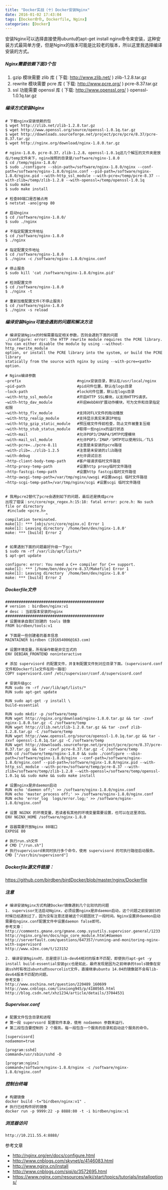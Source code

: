 ```yaml
---
title: "Docker实战（十）Docker安装Nginx"
date: 2016-01-02 17:43:04
tags: [Docker命令, Dockerfile, Nginx]
categories: [Docker]
---
```


安装Nginx可以选择直接使用ubuntu的apt-get install nginx命令来安装，这种安装方式最简单方便，但是Nginx的版本可能是比较老的版本，所以这里我选择编译安装的方式。##### Nginx需要依赖下面3个包

1. gzip 模块需要 zlib 库 ( 下载: http://www.zlib.net/ )  zlib-1.2.8.tar.gz
2. rewrite 模块需要 pcre 库 ( 下载: http://www.pcre.org/ )  pcre-8.37.tar.gz
3. ssl 功能需要 openssl 库 ( 下载: http://www.openssl.org/ )  openssl-1.0.1q.tar.gz##### 编译方式安装Nginx```
# 下载nginx安装依赖的包
$ wget http://zlib.net/zlib-1.2.8.tar.gz
$ wget http://www.openssl.org/source/openssl-1.0.1q.tar.gz
$ wget http://downloads.sourceforge.net/project/pcre/pcre/8.37/pcre-8.37.tar.gz
$ wget http://nginx.org/download/nginx-1.8.0.tar.gz

# nginx-1.8.0，pcre-8.37，zlib-1.2.8，openssl-1.0.1q这几个解压的文件夹是放在/temp文件夹下，nginx按照的目录是/software/nginx-1.8.0$ cd /temp/nginx-1.8.0/$ sudo ./configure --sbin-path=/software/nginx-1.8.0/nginx --conf-path=/software/nginx-1.8.0/nginx.conf --pid-path=/software/nginx-1.8.0/nginx.pid --with-http_ssl_module --with-pcre=/temp/pcre-8.37 --with-zlib=/temp/zlib-1.2.8 --with-openssl=/temp/openssl-1.0.1q
$ sudo make
$ sudo make install

# 检查80端口是否被占用
$ netstat -ano|grep 80

# 启动nginx
$ cd /software/nginx-1.8.0/
$ sudo ./nginx

# 不指定配置文件地址
$ cd /software/nginx-1.8.0
$ ./nginx

# 指定配置文件地址
$ cd /software/nginx-1.8.0
$ ./nginx -c /software/nginx-1.8.0/nginx.conf

# 停止服务
$ sudo kill 'cat /software/nginx-1.8.0/nginx.pid'

# 检测配置文件
$ cd /software/nginx-1.8.0
$ ./nginx -t

# 重新加载配置文件(不停止服务)
$ cd /software/nginx-1.8.0
$ ./nginx -s reload
```
##### 编译安装Nginx可能会遇到的问题和解决方法

```
# 编译安装Nginx的时候需要指定相关参数，否则会遇到下面的问题
./configure: error: the HTTP rewrite module requires the PCRE library.You can either disable the module by using --without-http_rewrite_moduleoption, or install the PCRE library into the system, or build the PCRE librarystatically from the source with nginx by using --with-pcre=<path> option.

# Nginx编译参数
–prefix 						#nginx安装目录，默认在/usr/local/nginx
–pid-path 						#pid问件位置，默认在logs目录
–lock-path 						#lock问件位置，默认在logs目录
–with-http_ssl_module 			#开启HTTP SSL模块，以支持HTTPS请求。
–with-http_dav_module 			#开启WebDAV扩展动作模块，可为文件和目录指定权限
–with-http_flv_module 			#支持对FLV文件的拖动播放
–with-http_realip_module 		#支持显示真实来源IP地址
–with-http_gzip_static_module 	#预压缩文件传前检查，防止文件被重复压缩
–with-http_stub_status_module 	#取得一些nginx的运行状态
–with-mail 						#允许POP3/IMAP4/SMTP代理模块
–with-mail_ssl_module 			#允许POP3／IMAP／SMTP可以使用SSL／TLS
–with-pcre=../pcre-8.11 		#注意是未安装的pcre路径
–with-zlib=../zlib-1.2.5 		#注意是未安装的zlib路径
–with-debug 					#允许调试日志
–http-client-body-temp-path 	#客户端请求临时文件路径
–http-proxy-temp-path 			#设置http proxy临时文件路径
–http-fastcgi-temp-path 		#设置http fastcgi临时文件路径
–http-uwsgi-temp-path=/var/tmp/nginx/uwsgi #设置uwsgi 临时文件路径
–http-scgi-temp-path=/var/tmp/nginx/scgi #设置scgi 临时文件路径# 我用pcre2替代了pcre会遇到如下的问题，最后还是换成pcre
出现了错误：src/core/ngx_regex.h:15:18: fatal error: pcre.h: No such file or directory #include <pcre.h>                  ^compilation terminated.make[1]: *** [objs/src/core/nginx.o] Error 1make[1]: Leaving directory `/home/ben/dev/nginx-1.8.0'make: *** [build] Error 2


# 如果遇到下面的问题最好升级一下gcc
$ sudo rm -rf /var/lib/apt/lists/*
$ apt-get update

configure: error: You need a C++ compiler for C++ support.make[1]: *** [/home/ben/dev/pcre-8.37/Makefile] Error 1make[1]: Leaving directory `/home/ben/dev/nginx-1.8.0'make: *** [build] Error 2```

##### Dockerfile文件

```
############################################
# version : birdben/nginx:v1
# desc : 当前版本安装的nginx
############################################
# 设置继承自我们创建的 tools 镜像
FROM birdben/tools:v1

# 下面是一些创建者的基本信息
MAINTAINER birdben (191654006@163.com)

# 设置环境变量，所有操作都是非交互式的
ENV DEBIAN_FRONTEND noninteractive

# 添加 supervisord 的配置文件，并复制配置文件到对应目录下面。（supervisord.conf文件和Dockerfile文件在同一路径）
COPY supervisord.conf /etc/supervisor/conf.d/supervisord.conf

# 安装升级gcc
RUN sudo rm -rf /var/lib/apt/lists/*
RUN sudo apt-get update

RUN sudo apt-get -y install \
build-essential

RUN sudo mkdir -p /software/temp
RUN wget http://nginx.org/download/nginx-1.8.0.tar.gz && tar -zxvf nginx-1.8.0.tar.gz -C /software/temp
RUN wget http://zlib.net/zlib-1.2.8.tar.gz && tar -zxvf zlib-1.2.8.tar.gz -C /software/temp
RUN wget http://www.openssl.org/source/openssl-1.0.1q.tar.gz && tar -zxvf openssl-1.0.1q.tar.gz -C /software/temp
RUN wget http://downloads.sourceforge.net/project/pcre/pcre/8.37/pcre-8.37.tar.gz && tar -zxvf pcre-8.37.tar.gz -C /software/temp
RUN cd /software/temp/nginx-1.8.0 && sudo ./configure --sbin-path=/software/nginx-1.8.0/nginx --conf-path=/software/nginx-1.8.0/nginx.conf --pid-path=/software/nginx-1.8.0/nginx.pid --with-http_ssl_module --with-pcre=/software/temp/pcre-8.37 --with-zlib=/software/temp/zlib-1.2.8 --with-openssl=/software/temp/openssl-1.0.1q && sudo make && sudo make install

# 设置nginx是非daemon启动
RUN echo 'daemon off;' >> /software/nginx-1.8.0/nginx.conf
RUN echo 'master_process off;' >> /software/nginx-1.8.0/nginx.conf
RUN echo 'error_log  logs/error.log;' >> /software/nginx-1.8.0/nginx.conf

# 设置 NGINX 的环境变量，若读者有其他的环境变量需要设置，也可以在这里添加。
ENV NGINX_HOME /software/nginx-1.8.0

# 容器需要开放Nginx 80端口
EXPOSE 80

# 执行run.sh文件
# CMD ["/run.sh"]
# 执行supervisord来同时执行多个命令，使用 supervisord 的可执行路径启动服务。
CMD ["/usr/bin/supervisord"]
```

##### Dockerfile源文件链接：

https://github.com/birdben/birdDocker/blob/master/nginx/Dockerfile

##### 注意
```
# 编译安装Nginx方式构建Docker镜像遇到几个比较坑的问题
1. supervisor无法启动Nginx，必须设置nginx是非daemon启动，这个问题之前安装ES的时候已经遇到过了，因为没有注意还是被这个问题困扰了一段时间。Nginx设置非daemon启动需要在nginx.conf配置文件中设置daemon false即可。
参考文章：
http://comments.gmane.org/gmane.comp.sysutils.supervisor.general/1233
http://nginx.org/en/docs/ngx_core_module.html#daemon
http://serverfault.com/questions/647357/running-and-monitoring-nginx-with-supervisord
http://www.v2ex.com/t/123152

2. 编译安装Nginx时，总是提示lib-dev64相对的版本不匹配，即使执行apt-get -y install build-essential安装gcc也是如此，最终发现是因为之前继承的tools镜像在安装ssh时有改过ubuntu的sourcelist文件，直接继承ubuntu 14.04的镜像就不会有lib-dev64版本不匹配的问题。
参考文章：
http://www.oschina.net/question/220489_160699
http://www.cnblogs.com/linxiong945/p/4180565.html
http://blog.csdn.net/xhz1234/article/details/37044531
```

##### Supervisor.conf

```
# 配置文件包含目录和进程
# 第一段 supervsord 配置软件本身，使用 nodaemon 参数来运行。
# 第二段包含要控制的 2 个服务。每一段包含一个服务的目录和启动这个服务的命令。

[supervisord]
nodaemon=true

[program:sshd]
command=/usr/sbin/sshd -D

[program:nginx]
command=/software/nginx-1.8.0/nginx -c /software/nginx-1.8.0/nginx.conf
```

##### 控制台终端
```
# 构建镜像
docker build -t="birdben/nginx:v1" .
# 执行已经构件好的镜像
docker run -p 9999:22 -p 8888:80 -t -i birdben/nginx:v1
```

##### 浏览器访问
```
http://10.211.55.4:8888/```

参考文章

- http://nginx.org/en/docs/configure.html
- http://www.cnblogs.com/skynet/p/4146083.html
- http://www.nginx.cn/install
- http://www.cnblogs.com/siqi/p/3572695.html
- https://www.nginx.com/resources/wiki/start/topics/tutorials/installoptions/
